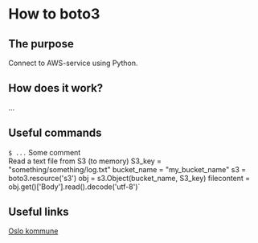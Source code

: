 # How to boto3

## The purpose
Connect to AWS-service using Python.

## How does it work?
...

## Useful commands
`$ ...` Some comment<br/>
Read a text file from S3 (to memory)
  S3_key = "something/something/log.txt"
  bucket_name = "my_bucket_name"
  s3 = boto3.resource('s3')
  obj = s3.Object(bucket_name, S3_key)
  filecontent = obj.get()['Body'].read().decode('utf-8')`

## Useful links
[Oslo kommune](https://www.oslo.kommune.no/)

